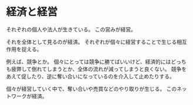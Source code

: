 # 経済と経営

それぞれの個人や法人が生きている。
この営みが経営。

それを全体として見るのが経済。
それぞれが個々に経営することで生じる相互作用を捉える。

例えば、競争とか。
個々にとっては競争に勝てばいいけど、経済的にはどっちも疲弊して倒れてしまうとか、全体の流れが減ってしまうと良くない。
競争をあえて促したり、逆に奪い合いになっているのを介入して止めたりする。

個々が経営していく中で、奪い合いや売買などのやり取りが生じる。
このネットワークが経済。
